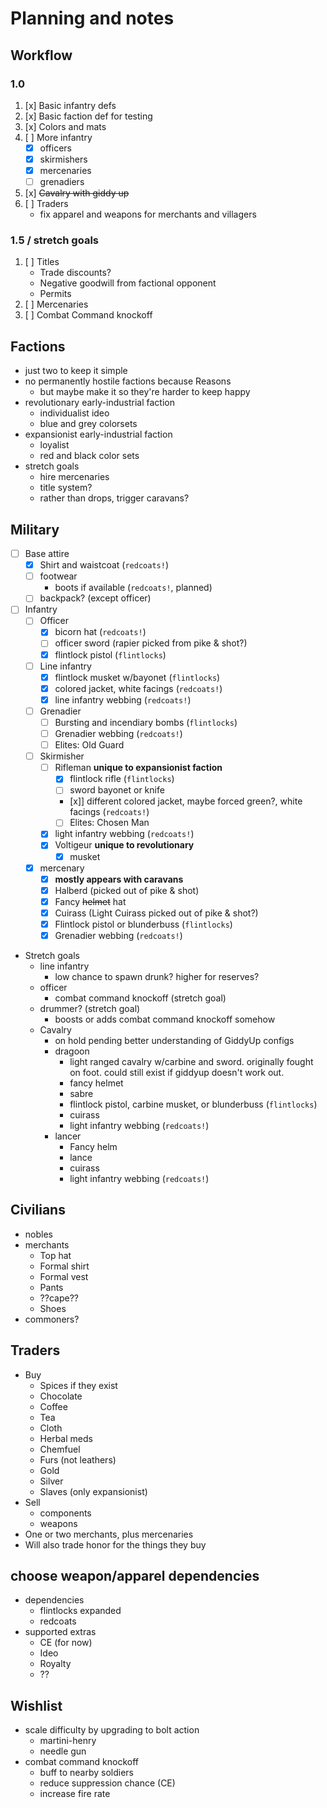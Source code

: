 # Planning and notes


## Workflow


### 1.0

1. [x] Basic infantry defs
2. [x] Basic faction def for testing
3. [x] Colors and mats
4. [ ] More infantry
	- [x] officers
	- [x] skirmishers
	- [x] mercenaries
	- [ ] grenadiers
5. [x] ~~Cavalry with giddy up~~
6. [ ] Traders
	- fix apparel and weapons for merchants and villagers


### 1.5 / stretch goals

1. [ ] Titles
	- Trade discounts?
	- Negative goodwill from factional opponent
	- Permits
2. [ ] Mercenaries
3. [ ] Combat Command knockoff


## Factions

- just two to keep it simple
- no permanently hostile factions because Reasons
	- but maybe make it so they're harder to keep happy
- revolutionary early-industrial faction
	- individualist ideo
	- blue and grey colorsets
- expansionist early-industrial faction
	- loyalist
	- red and black color sets
- stretch goals
	- hire mercenaries
	- title system?
	- rather than drops, trigger caravans?


## Military

- [ ] Base attire
	- [x] Shirt and waistcoat (`redcoats!`)
	- [ ] footwear
		- boots if available (`redcoats!`, planned)
	- [ ] backpack? (except officer)
- [ ] Infantry
	- [ ] Officer
		- [x] bicorn hat (`redcoats!`)
		- [ ] officer sword (rapier picked from pike & shot?)
		- [x] flintlock pistol (`flintlocks`)
	- [ ] Line infantry
		- [x] flintlock musket w/bayonet (`flintlocks`)
		- [x] colored jacket, white facings (`redcoats!`)
		- [x] line infantry webbing (`redcoats!`)
	- [ ] Grenadier
		- [ ] Bursting and incendiary bombs (`flintlocks`)
		- [ ] Grenadier webbing (`redcoats!`)
		- [ ] Elites: Old Guard
	- [ ] Skirmisher
		- [ ] Rifleman **unique to expansionist faction**
			- [x] flintlock rifle (`flintlocks`)
			- [ ] sword bayonet or knife
			- [x]] different colored jacket, maybe forced green?, white facings (`redcoats!`)
			- [ ] Elites: Chosen Man
		- [x] light infantry webbing (`redcoats!`)
		- [x] Voltigeur **unique to revolutionary**
			- [x] musket
	- [x] mercenary
		- [x] **mostly appears with caravans**
		- [x] Halberd (picked out of pike & shot)
		- [x] Fancy ~~helmet~~ hat
		- [x] Cuirass (Light Cuirass picked out of pike & shot?)
		- [x] Flintlock pistol or blunderbuss (`flintlocks`)
		- [x] Grenadier webbing (`redcoats!`)
- Stretch goals
	- line infantry
		- low chance to spawn drunk? higher for reserves?
	- officer
		- combat command knockoff (stretch goal)
	- drummer? (stretch goal)
		- boosts or adds combat command knockoff somehow
	- Cavalry
		- on hold pending better understanding of GiddyUp configs
		- dragoon
			- light ranged cavalry w/carbine and sword. originally fought on foot. could still exist if giddyup doesn't work out.
			- fancy helmet
			- sabre
			- flintlock pistol, carbine musket, or blunderbuss (`flintlocks`)
			- cuirass
			- light infantry webbing (`redcoats!`)
		- lancer
			- Fancy helm
			- lance
			- cuirass
			- light infantry webbing (`redcoats!`)


## Civilians

- nobles
- merchants
	- Top hat
	- Formal shirt
	- Formal vest
	- Pants
	- ??cape??
	- Shoes
- commoners?


## Traders

- Buy
	- Spices if they exist
	- Chocolate
	- Coffee
	- Tea
	- Cloth
	- Herbal meds
	- Chemfuel
	- Furs (not leathers)
	- Gold
	- Silver
	- Slaves (only expansionist)
- Sell
	- components
	- weapons
- One or two merchants, plus mercenaries
- Will also trade honor for the things they buy


## choose weapon/apparel dependencies

- dependencies
	- flintlocks expanded
	- redcoats
- supported extras
	- CE (for now)
	- Ideo
	- Royalty
	- ??


## Wishlist

- scale difficulty by upgrading to bolt action
	- martini-henry
	- needle gun
- combat command knockoff
	- buff to nearby soldiers
	- reduce suppression chance (CE)
	- increase fire rate
